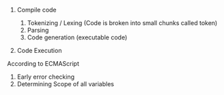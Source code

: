 1. Compile code 
    1. Tokenizing / Lexing (Code is broken into small chunks called token)
    2. Parsing 
    3. Code generation (executable code)

2. Code Execution


According to ECMAScript
1. Early error checking
2. Determining Scope of all variables